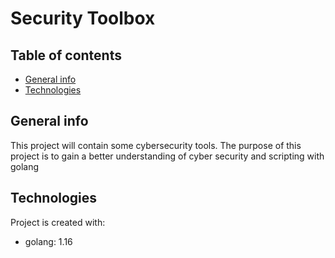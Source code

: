 # Security Toolbox

## Table of contents
* [General info](#general-info)
* [Technologies](#technologies)

## General info
This project will contain some cybersecurity tools.
The purpose of this project is to gain a better understanding of cyber security and scripting with golang
	
## Technologies
Project is created with:
* golang: 1.16
